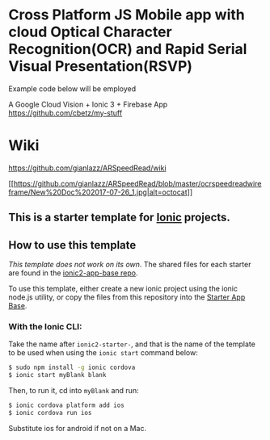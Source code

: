 # Cross Platform JS Mobile app with cloud Optical Character Recognition(OCR) and Rapid Serial Visual Presentation(RSVP)
Example code below will be employed

A Google Cloud Vision + Ionic 3 + Firebase App
https://github.com/cbetz/my-stuff

# Wiki
https://github.com/gianlazz/ARSpeedRead/wiki

[[https://github.com/gianlazz/ARSpeedRead/blob/master/ocrspeedreadwireframe/New%20Doc%202017-07-26_1.jpg|alt=octocat]]

## This is a starter template for [Ionic](http://ionicframework.com/docs/) projects.

## How to use this template

*This template does not work on its own*. The shared files for each starter are found in the [ionic2-app-base repo](https://github.com/ionic-team/ionic2-app-base).

To use this template, either create a new ionic project using the ionic node.js utility, or copy the files from this repository into the [Starter App Base](https://github.com/ionic-team/ionic2-app-base).

### With the Ionic CLI:

Take the name after `ionic2-starter-`, and that is the name of the template to be used when using the `ionic start` command below:

```bash
$ sudo npm install -g ionic cordova
$ ionic start myBlank blank
```

Then, to run it, cd into `myBlank` and run:

```bash
$ ionic cordova platform add ios
$ ionic cordova run ios
```

Substitute ios for android if not on a Mac.

